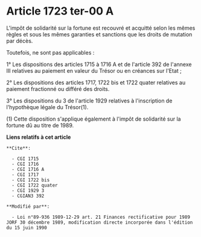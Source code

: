 # Article 1723 ter-00 A

L'impôt de solidarité sur la fortune est recouvré et acquitté selon les mêmes règles et sous les mêmes garanties et sanctions
que les droits de mutation par décès.

Toutefois, ne sont pas applicables :

1° Les dispositions des articles 1715 à 1716 A et de l'article 392 de l'annexe III relatives au paiement en valeur du Trésor
ou en créances sur l'Etat ;

2° Les dispositions des articles 1717, 1722 bis et 1722 quater relatives au paiement fractionné ou différé des droits.

3° Les dispositions du 3 de l'article 1929 relatives à l'inscription de l'hypothèque légale du Trésor(1).

(1) Cette disposition s'applique également à l'impôt de solidarité sur la fortune dû au titre de 1989.

**Liens relatifs à cet article**

	**Cite**:

	  - CGI 1715
	  - CGI 1716
	  - CGI 1716 A
	  - CGI 1717
	  - CGI 1722 bis
	  - CGI 1722 quater
	  - CGI 1929 3
	  - CGIAN3 392

	**Modifié par**:

	  - Loi n°89-936 1989-12-29 art. 21 Finances rectificative pour 1989 JORF 30 décembre 1989, modification directe incorporée dans l'édition du 15 juin 1990
